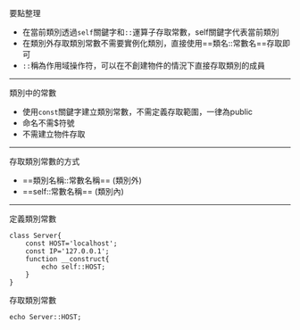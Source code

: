 要點整理
- 在當前類別透過`self`關鍵字和`::`運算子存取常數，self關鍵字代表當前類別
- 在類別外存取類別常數不需要實例化類別，直接使用==類名::常數名==存取即可
- `::`稱為作用域操作符，可以在不創建物件的情況下直接存取類別的成員

---

類別中的常數
* 使用`const`關鍵字建立類別常數，不需定義存取範圍，一律為public
* 命名不需$符號
* 不需建立物件存取

---

存取類別常數的方式
* ==類別名稱::常數名稱== (類別外)
* ==self::常數名稱== (類別內)

---

定義類別常數
```
class Server{
	const HOST='localhost';
	const IP='127.0.0.1';
	function __construct{
		echo self::HOST;
	}
}
```

存取類別常數
```
echo Server::HOST;
```